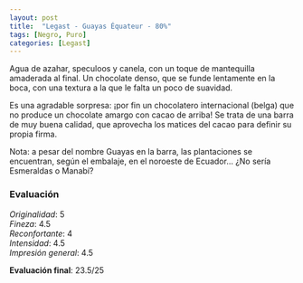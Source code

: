 ```yaml
---
layout: post
title:  "Legast - Guayas Équateur - 80%"
tags: [Negro, Puro] 
categories: [Legast]
---
```


Agua de azahar, speculoos y canela, con un toque de mantequilla amaderada al final. Un chocolate denso, que se funde lentamente en la boca, con una textura a la que le falta un poco de suavidad.

Es una agradable sorpresa: ¡por fin un chocolatero internacional (belga) que no produce un chocolate amargo con cacao de arriba! Se trata de una barra de muy buena calidad, que aprovecha los matices del cacao para definir su propia firma.

Nota: a pesar del nombre Guayas en la barra, las plantaciones se encuentran, según el embalaje, en el noroeste de Ecuador... ¿No sería Esmeraldas o Manabí?




### Evaluación

_Originalidad_: 5  
_Fineza_: 4.5  
_Reconfortante_: 4  
_Intensidad_: 4.5  
_Impresión general_: 4.5

**Evaluación final**: 23.5/25